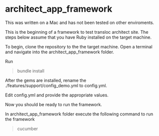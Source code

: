 # architect_app_framework
This was written on a Mac and has not been tested on other enviroments.

This is the beginning of a framework to test transloc architect site.
The steps below assume that you have Ruby installed on the target machine.

To begin, clone the repository to the the target machine.
Open a terminal and navigate into the architect_app_framework folder.

Run 
>bundle install

After the gems are installed, rename the ./features/support/config_demo.yml to config.yml.

Edit config.yml and provide the appropriate values.

Now you should be ready to run the framework.

In architect_app_framework folder execute the following command to run the framework
>cucumber
